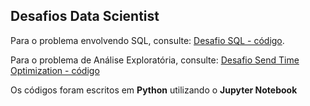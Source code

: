 ## Desafios Data Scientist

Para o problema envolvendo SQL, consulte:
  [Desafio SQL - código](https://github.com/OtavioAugusto/send_time_optmization/blob/master/Desafio_Dito/SQL_Google_BigQuery/Sql_Big_Query_Dito.ipynb).
  
Para o problema de Análise Exploratória, consulte:
  [Desafio Send Time Optimization - código](https://github.com/OtavioAugusto/send_time_optmization/blob/master/Desafio_Dito/Send_Optimization_Time/Email_STO.ipynb)

Os códigos foram escritos em **Python** utilizando o **Jupyter Notebook**
